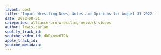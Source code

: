 ```yaml
---
layout: post
title: "Impact Wrestling News, Notes and Opinions for August 31 2022 - Lady Frost, Jonah and more!"
date: 2022-08-31
categories: alliance-pro-wrestling-network videos
author: lewis-carlan
spotify_track_id: 
youtube_video_id: dkDxnvo6T2A
apple_track_id: 
youtube_metadata: 
---
```

